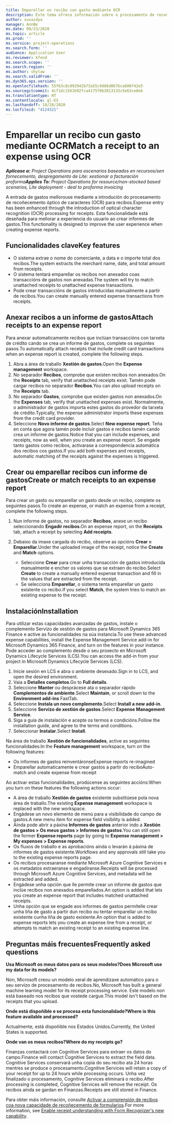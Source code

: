 ```yaml
---
title: Emparellar un recibo cun gasto mediante OCR
description: Este tema ofrece información sobre o procesamento de recoñecemento óptico de caracteres (OCR) para recibos.
author: suvaidya
manager: AnnBe
ms.date: 09/23/2020
ms.topic: article
ms.prod: ''
ms.service: project-operations
ms.search.form: ''
audience: Application User
ms.reviewer: kfend
ms.search.scope: ''
ms.search.region: ''
ms.author: shylaw
ms.search.validFrom: ''
ms.dyn365.ops.version: ''
ms.openlocfilehash: 55f63c8c092942b73a55c9d86d867bca600f42e5
ms.sourcegitcommit: 4cf1dc1561b92fca4175f0b3813133c5e63ce8e6
ms.translationtype: HT
ms.contentlocale: gl-ES
ms.lasthandoff: 10/28/2020
ms.locfileid: "4124321"
---
```

# <a name="match-a-receipt-to-an-expense-using-ocr"></a><span data-ttu-id="6f78f-103">Emparellar un recibo cun gasto mediante OCR</span><span class="sxs-lookup"><span data-stu-id="6f78f-103">Match a receipt to an expense using OCR</span></span>

<span data-ttu-id="6f78f-104">_**Aplícase a:** Project Operations para escenarios baseados en recursos/sen fornecemento, despregamento de Lite: xestionar a facturación proforma_</span><span class="sxs-lookup"><span data-stu-id="6f78f-104">_**Applies To:** Project Operations for resource/non-stocked based scenarios, Lite deployment - deal to proforma invoicing_</span></span>

<span data-ttu-id="6f78f-105">A entrada de gastos mellorouse mediante a introdución do procesamento de recoñecemento óptico de caracteres (OCR) para recibos.</span><span class="sxs-lookup"><span data-stu-id="6f78f-105">Expense entry has been enhanced through the introduction of optical character recognition (OCR) processing for receipts.</span></span> <span data-ttu-id="6f78f-106">Esta funcionalidade está deseñada para mellorar a experiencia do usuario ao crear informes de gastos.</span><span class="sxs-lookup"><span data-stu-id="6f78f-106">This functionality is designed to improve the user experience when creating expense reports.</span></span>

## <a name="key-features"></a><span data-ttu-id="6f78f-107">Funcionalidades clave</span><span class="sxs-lookup"><span data-stu-id="6f78f-107">Key features</span></span>

- <span data-ttu-id="6f78f-108">O sistema extrae o nome do comerciante, a data e o importe total dos recibos.</span><span class="sxs-lookup"><span data-stu-id="6f78f-108">The system extracts the merchant name, date, and total amount from receipts.</span></span>
- <span data-ttu-id="6f78f-109">O sistema tentará emparellar os recibos non anexados coas transaccións de gastos non anexadas.</span><span class="sxs-lookup"><span data-stu-id="6f78f-109">The system will try to match unattached receipts to unattached expense transactions.</span></span>
- <span data-ttu-id="6f78f-110">Pode crear transaccións de gastos introducidas manualmente a partir de recibos.</span><span class="sxs-lookup"><span data-stu-id="6f78f-110">You can create manually entered expense transactions from receipts.</span></span>

## <a name="attach-receipts-to-an-expense-report"></a><span data-ttu-id="6f78f-111">Anexar recibos a un informe de gastos</span><span class="sxs-lookup"><span data-stu-id="6f78f-111">Attach receipts to an expense report</span></span>

<span data-ttu-id="6f78f-112">Para anexar automaticamente recibos que inclúan transaccións con tarxeta de crédito cando se crea un informe de gastos, complete os seguintes pasos.</span><span class="sxs-lookup"><span data-stu-id="6f78f-112">To automatically attach receipts that include credit card transactions when an expense report is created, complete the following steps.</span></span>

  1. <span data-ttu-id="6f78f-113">Abra a área de traballo **Xestión de gastos**.</span><span class="sxs-lookup"><span data-stu-id="6f78f-113">Open the **Expense management** workspace.</span></span>
  2. <span data-ttu-id="6f78f-114">No separador **Recibos**, comprobe que existen recibos non anexados.</span><span class="sxs-lookup"><span data-stu-id="6f78f-114">On the **Receipts** tab, verify that unattached receipts exist.</span></span> <span data-ttu-id="6f78f-115">Tamén pode cargar recibos no separador **Recibos**.</span><span class="sxs-lookup"><span data-stu-id="6f78f-115">You can also upload receipts on the **Receipts** tab.</span></span>
  3. <span data-ttu-id="6f78f-116">No separador **Gastos**, comprobe que existen gastos non anexados.</span><span class="sxs-lookup"><span data-stu-id="6f78f-116">On the **Expenses** tab, verify that unattached expenses exist.</span></span> <span data-ttu-id="6f78f-117">Normalmente, o administrador de gastos importa estes gastos do provedor da tarxeta de crédito.</span><span class="sxs-lookup"><span data-stu-id="6f78f-117">Typically, the expense administrator imports these expenses from the credit card provider.</span></span>
  4. <span data-ttu-id="6f78f-118">Seleccione **Novo informe de gastos**.</span><span class="sxs-lookup"><span data-stu-id="6f78f-118">Select **New expense report**.</span></span> <span data-ttu-id="6f78f-119">Teña en conta que agora tamén pode incluír gastos e recibos tamén cando crea un informe de gastos.</span><span class="sxs-lookup"><span data-stu-id="6f78f-119">Notice that you can include expenses, and receipts, now as well, when you create an expense report.</span></span> <span data-ttu-id="6f78f-120">Se engade tanto gastos como recibos, activarase a correspondencia automática dos recibos cos gastos.</span><span class="sxs-lookup"><span data-stu-id="6f78f-120">If you add both expenses and receipts, automatic matching of the receipts against the expenses is triggered.</span></span>

## <a name="create-or-match-receipts-to-an-expense-report"></a><span data-ttu-id="6f78f-121">Crear ou emparellar recibos cun informe de gastos</span><span class="sxs-lookup"><span data-stu-id="6f78f-121">Create or match receipts to an expense report</span></span>
<span data-ttu-id="6f78f-122">Para crear un gasto ou emparellar un gasto desde un recibo, complete os seguintes pasos.</span><span class="sxs-lookup"><span data-stu-id="6f78f-122">To create an expense, or match an expense from a receipt, complete the following steps.</span></span>

  1. <span data-ttu-id="6f78f-123">Nun informe de gastos, no separador **Recibos**, anexe un recibo seleccionando **Engadir recibos**.</span><span class="sxs-lookup"><span data-stu-id="6f78f-123">On an expense report, on the **Receipts** tab, attach a receipt by selecting **Add receipts**.</span></span>
  2. <span data-ttu-id="6f78f-124">Debaixo da imaxe cargada do recibo, observe as opcións **Crear** e **Emparellar**.</span><span class="sxs-lookup"><span data-stu-id="6f78f-124">Under the uploaded image of the receipt, notice the **Create** and **Match** options.</span></span>

      - <span data-ttu-id="6f78f-125">Seleccione **Crear** para crear unha transacción de gastos introducida manualmente e encher os valores que se extraen do recibo.</span><span class="sxs-lookup"><span data-stu-id="6f78f-125">Select **Create** to create a manually entered expense transaction and fill in the values that are extracted from the receipt.</span></span>
      - <span data-ttu-id="6f78f-126">Se selecciona **Emparellar**, o sistema tenta emparellar un gasto existente co recibo.</span><span class="sxs-lookup"><span data-stu-id="6f78f-126">If you select **Match**, the system tries to match an existing expense to the receipt.</span></span>

## <a name="installation"></a><span data-ttu-id="6f78f-127">Instalación</span><span class="sxs-lookup"><span data-stu-id="6f78f-127">Installation</span></span>

<span data-ttu-id="6f78f-128">Para utilizar estas capacidades avanzadas de gastos, instale o complemento Servizo de xestión de gastos para Microsoft Dynamics 365 Finance e active as funcionalidades na súa instancia.</span><span class="sxs-lookup"><span data-stu-id="6f78f-128">To use these advanced expense capabilities, install the Expense Management Service add-in for Microsoft Dynamics 365 Finance, and turn on the features in your instance.</span></span> <span data-ttu-id="6f78f-129">Pode acceder ao complemento desde o seu proxecto en Microsoft Dynamics Lifecycle Services (LCS).</span><span class="sxs-lookup"><span data-stu-id="6f78f-129">You can access the add-in from your project in Microsoft Dynamics Lifecycle Services (LCS).</span></span>

1. <span data-ttu-id="6f78f-130">Inicie sesión en LCS e abra o ambiente desexado.</span><span class="sxs-lookup"><span data-stu-id="6f78f-130">Sign in to LCS, and open the desired environment.</span></span>
2. <span data-ttu-id="6f78f-131">Vaia a **Detalles completos**.</span><span class="sxs-lookup"><span data-stu-id="6f78f-131">Go to **Full details**.</span></span>
3. <span data-ttu-id="6f78f-132">Seleccione **Manter** ou desprácese ata o separador rápido **Complementos de ambiente**.</span><span class="sxs-lookup"><span data-stu-id="6f78f-132">Select **Maintain**, or scroll down to the **Environment add-ins** FastTab.</span></span>
4. <span data-ttu-id="6f78f-133">Seleccione **Instala un novo complemento**.</span><span class="sxs-lookup"><span data-stu-id="6f78f-133">Select **Install a new add-in**.</span></span>
5. <span data-ttu-id="6f78f-134">Seleccione **Servizo de xestión de gastos**.</span><span class="sxs-lookup"><span data-stu-id="6f78f-134">Select **Expense Management Service**.</span></span>
6. <span data-ttu-id="6f78f-135">Siga a guía de instalación e acepte os termos e condicións.</span><span class="sxs-lookup"><span data-stu-id="6f78f-135">Follow the installation guide, and agree to the terms and conditions.</span></span>
7. <span data-ttu-id="6f78f-136">Seleccionar **Instalar**.</span><span class="sxs-lookup"><span data-stu-id="6f78f-136">Select **Install**.</span></span>

<span data-ttu-id="6f78f-137">Na área de traballo **Xestión de funcionalidades**, active as seguintes funcionalidades:</span><span class="sxs-lookup"><span data-stu-id="6f78f-137">In the **Feature management** workspace, turn on the following features:</span></span>

- <span data-ttu-id="6f78f-138">Os informes de gastos reinventáronse</span><span class="sxs-lookup"><span data-stu-id="6f78f-138">Expense reports re-imagined</span></span>
- <span data-ttu-id="6f78f-139">Emparellar automaticamente e crear gastos a partir do recibo</span><span class="sxs-lookup"><span data-stu-id="6f78f-139">Auto-match and create expense from receipt</span></span>

<span data-ttu-id="6f78f-140">Ao activar estas funcionalidades, prodúcense as seguintes accións:</span><span class="sxs-lookup"><span data-stu-id="6f78f-140">When you turn on these features the following actions occur:</span></span>

- <span data-ttu-id="6f78f-141">A área de traballo **Xestión de gastos** existente substitúese pola nova área de traballo.</span><span class="sxs-lookup"><span data-stu-id="6f78f-141">The existing **Expense management** workspace is replaced with the new workspace.</span></span>
- <span data-ttu-id="6f78f-142">Engádese un novo elemento de menú para a visibilidade do campo de gastos.</span><span class="sxs-lookup"><span data-stu-id="6f78f-142">A new menu item for expense field visibility is added.</span></span>
- <span data-ttu-id="6f78f-143">Aínda pode abrir a páxina **Informes de gastos** anterior indo a **Xestión de gastos > Os meus gastos > Informes de gastos**.</span><span class="sxs-lookup"><span data-stu-id="6f78f-143">You can still open the former **Expense reports** page by going to **Expense management > My expenses > Expense reports**.</span></span>
- <span data-ttu-id="6f78f-144">Os fluxos de traballo e as aprobacións aínda o levarán á páxina de informes de gastos existente.</span><span class="sxs-lookup"><span data-stu-id="6f78f-144">Workflows and any approvals still take you to the existing expense reports page.</span></span>
- <span data-ttu-id="6f78f-145">Os recibos procesaranse mediante Microsoft Azure Cognitive Services e os metadatos extraeranse e engadiranse.</span><span class="sxs-lookup"><span data-stu-id="6f78f-145">Receipts will be processed through Microsoft Azure Cognitive Services, and metadata will be extracted and added.</span></span>
- <span data-ttu-id="6f78f-146">Engádese unha opción que lle permite crear un informe de gastos que inclúe recibos non anexados emparellados.</span><span class="sxs-lookup"><span data-stu-id="6f78f-146">An option is added that lets you create an expense report that includes matched unattached receipts.</span></span>
- <span data-ttu-id="6f78f-147">Unha opción que se engade aos informes de gastos permítelle crear unha liña de gasto a partir dun recibo ou tentar emparellar un recibo existente cunha liña de gasto existente.</span><span class="sxs-lookup"><span data-stu-id="6f78f-147">An option that is added to expense reports lets you create an expense line from a receipt, or attempts to match an existing receipt to an existing expense line.</span></span>

## <a name="frequently-asked-questions"></a><span data-ttu-id="6f78f-148">Preguntas máis frecuentes</span><span class="sxs-lookup"><span data-stu-id="6f78f-148">Frequently asked questions</span></span>

<span data-ttu-id="6f78f-149">**Usa Microsoft os meus datos para os seus modelos?**</span><span class="sxs-lookup"><span data-stu-id="6f78f-149">**Does Microsoft use my data for its models?**</span></span>

<span data-ttu-id="6f78f-150">Non, Microsoft creou un modelo xeral de aprendizaxe automático para o seu servizo de procesamento de recibos.</span><span class="sxs-lookup"><span data-stu-id="6f78f-150">No, Microsoft has built a general machine learning model for its receipt processing service.</span></span> <span data-ttu-id="6f78f-151">Este modelo non está baseado nos recibos que vostede cargue.</span><span class="sxs-lookup"><span data-stu-id="6f78f-151">This model isn't based on the receipts that you upload.</span></span>

<span data-ttu-id="6f78f-152">**Onde está dispoñible e se procesa esta funcionalidade?**</span><span class="sxs-lookup"><span data-stu-id="6f78f-152">**Where is this feature available and processed?**</span></span>

<span data-ttu-id="6f78f-153">Actualmente, está dispoñible nos Estados Unidos.</span><span class="sxs-lookup"><span data-stu-id="6f78f-153">Currently, the United States is supported.</span></span>

<span data-ttu-id="6f78f-154">**Onde van os meus recibos?**</span><span class="sxs-lookup"><span data-stu-id="6f78f-154">**Where do my receipts go?**</span></span>

<span data-ttu-id="6f78f-155">Finanzas contactará con Cognitive Services para extraer os datos do campo.</span><span class="sxs-lookup"><span data-stu-id="6f78f-155">Finance will contact Cognitive Services to extract the field data.</span></span> <span data-ttu-id="6f78f-156">Cognitive Services conservará unha copia do seu recibo ata 24 horas mentres se produce o procesamento.</span><span class="sxs-lookup"><span data-stu-id="6f78f-156">Cognitive Services will retain a copy of your receipt for up to 24 hours while processing occurs.</span></span> <span data-ttu-id="6f78f-157">Unha vez finalizado o procesamento, Cognitive Services eliminará o recibo.</span><span class="sxs-lookup"><span data-stu-id="6f78f-157">After processing is completed, Cognitive Services will remove the receipt.</span></span> <span data-ttu-id="6f78f-158">Os recibos aínda se gardan en Finanzas.</span><span class="sxs-lookup"><span data-stu-id="6f78f-158">Receipts are still stored in Finance.</span></span>

<span data-ttu-id="6f78f-159">Para obter máis información, consulte [Activar a comprensión de recibos coa nova capacidade de recoñecemento de formularios](https://azure.microsoft.com/blog/enable-receipt-understanding-with-form-recognizer-s-new-capability/).</span><span class="sxs-lookup"><span data-stu-id="6f78f-159">For more information, see [Enable receipt understanding with Form Recognizer's new capability](https://azure.microsoft.com/blog/enable-receipt-understanding-with-form-recognizer-s-new-capability/).</span></span>
